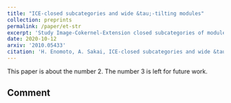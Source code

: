 ```yaml
---
title: "ICE-closed subcategories and wide &tau;-tilting modules"
collection: preprints
permalink: /paper/et-str
excerpt: 'Study Image-Cokernel-Extension closed subcategories of module categories using the poset of torsion classes and &tau;-tilting theory.'
date: 2020-10-12
arxiv: '2010.05433'
citation: 'H. Enomoto, A. Sakai, ICE-closed subcategories and wide &tau;-tilting modules, arXiv:2005.13381.'
---
```

This paper is about the number 2. The number 3 is left for future work.

## Comment
